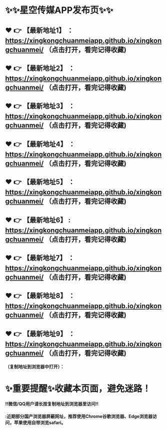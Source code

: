 

# :sparkles::sparkles:星空传媒APP发布页:sparkles::sparkles:

 :heart: :point_right: 【最新地址1】 ：https://xingkongchuanmeiapp.github.io/xingkongchuanmei/ （点击打开，看完记得收藏)
 ------
 :heart: :point_right: 【最新地址2】 ：https://xingkongchuanmeiapp.github.io/xingkongchuanmei/  （点击打开，看完记得收藏)
 ------
 :heart: :point_right: 【最新地址3】 ：https://xingkongchuanmeiapp.github.io/xingkongchuanmei/  （点击打开，看完记得收藏)
 ------
 :heart: :point_right: 【最新地址4】 ：https://xingkongchuanmeiapp.github.io/xingkongchuanmei/  （点击打开，看完记得收藏)
 ------
 :heart: :point_right: 【最新地址5】 ：https://xingkongchuanmeiapp.github.io/xingkongchuanmei/ （点击打开，看完记得收藏)
 ------
 :heart: :point_right: 【最新地址6】 : https://xingkongchuanmeiapp.github.io/xingkongchuanmei/  （点击打开，看完记得收藏)
 ------
 :heart: :point_right: 【最新地址7】 ：https://xingkongchuanmeiapp.github.io/xingkongchuanmei/  （点击打开，看完记得收藏)
 ------
 :heart: :point_right: 【最新地址8】 ：https://xingkongchuanmeiapp.github.io/xingkongchuanmei/ （点击打开，看完记得收藏)
 ------
 :heart: :point_right: 【最新地址9】 ： https://xingkongchuanmeiapp.github.io/xingkongchuanmei/ （点击打开，看完记得收藏)
  ------

  
#### （复制地址到浏览器中打开）：
# :sparkles:重要提醒:sparkles:收藏本页面，避免迷路！
#### ‼️微信/QQ用户请长按复制地址到浏览器里访问‼
#### :近期部分国产浏览器屏蔽网址，推荐使用Chrome谷歌浏览器、Edge浏览器访问，苹果使用自带浏览safari。
